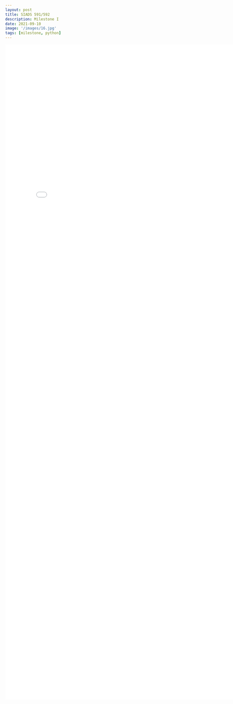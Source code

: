 ```yaml
---
layout: post
title: SIADS 591/592
description: Milestone I
date: 2021-09-10
image: '/images/16.jpg'
tags: [milestone, python]
---
```


<embed src="/image/Milestone project.pdf" width="800px" height="2100px" />
